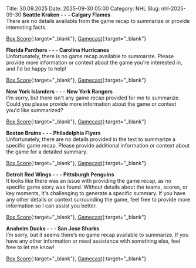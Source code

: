 Title: 30.09.2025
Date: 2025-09-30 05:00
Category: NHL 
Slug: nhl-2025-09-30 
**Seattle Kraken - - - Calgary Flames**  
There are no details available from the game recap to summarize or provide interesting facts. 

[Box Score](/gamecenter/cgy-vs-sea/2025/09/29/2025010060){:target="_blank"}, [Gamecast](https://www.nhl.com/news/calgary-flames-seattle-kraken-game-recap-september-29){:target="_blank"}<br>

**Florida Panthers - - - Carolina Hurricanes**  
Unfortunately, there is no game recap available to summarize. Please provide more information or context about the game you're interested in, and I'd be happy to help! 

[Box Score](/gamecenter/car-vs-fla/2025/09/29/2025010061){:target="_blank"}, [Gamecast](https://www.nhl.com/news/carolina-hurricanes-florida-panthers-game-recap-september-29){:target="_blank"}<br>

**New York Islanders - - - New York Rangers**  
I'm sorry, but there isn't any game recap provided for me to summarize. Could you please provide more information about the game or context you'd like summarized? 

[Box Score](/gamecenter/nyr-vs-nyi/2025/09/29/2025010062){:target="_blank"}, [Gamecast](https://www.nhl.com/news/new-york-rangers-new-york-islanders-game-recap-september-29){:target="_blank"}<br>

**Boston Bruins - - - Philadelphia Flyers**  
Unfortunately, there are no details provided in the text to summarize a specific game recap. Please provide additional information or context about the game for a detailed summary. 

[Box Score](/gamecenter/phi-vs-bos/2025/09/29/2025010063){:target="_blank"}, [Gamecast](https://www.nhl.com/news/philadelphia-flyers-boston-bruins-game-recap-september-29){:target="_blank"}<br>

**Detroit Red Wings - - - Pittsburgh Penguins**  
It looks like there was an issue with providing the game recap, as no specific game story was found. Without details about the teams, scores, or key moments, it's challenging to generate a specific summary. If you have any other details or context surrounding the game, feel free to provide more information so I can assist you better. 

[Box Score](/gamecenter/pit-vs-det/2025/09/29/2025010064){:target="_blank"}, [Gamecast](https://www.nhl.com/news/pittsburgh-penguins-detroit-red-wings-game-recap-september-29){:target="_blank"}<br>

**Anaheim Ducks - - - San Jose Sharks**  
I’m sorry, but it seems there’s no game recap available to summarize. If you have any other information or need assistance with something else, feel free to let me know! 

[Box Score](/gamecenter/sjs-vs-ana/2025/09/29/2025010065){:target="_blank"}, [Gamecast](https://www.nhl.com/news/san-jose-sharks-anaheim-ducks-game-recap-september-29){:target="_blank"}<br>

